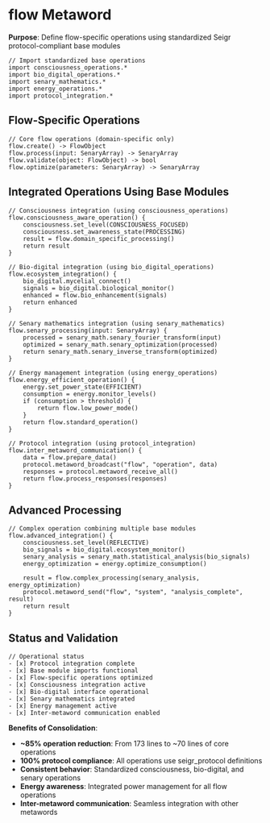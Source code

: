 # flow Metaword

**Purpose**: Define flow-specific operations using standardized Seigr protocol-compliant base modules

```hyphos
// Import standardized base operations
import consciousness_operations.*
import bio_digital_operations.*
import senary_mathematics.*
import energy_operations.*
import protocol_integration.*

```

## Flow-Specific Operations

```hyphos
// Core flow operations (domain-specific only)
flow.create() -> FlowObject
flow.process(input: SenaryArray) -> SenaryArray
flow.validate(object: FlowObject) -> bool
flow.optimize(parameters: SenaryArray) -> SenaryArray
```

## Integrated Operations Using Base Modules

```hyphos
// Consciousness integration (using consciousness_operations)
flow.consciousness_aware_operation() {
    consciousness.set_level(CONSCIOUSNESS_FOCUSED)
    consciousness.set_awareness_state(PROCESSING)
    result = flow.domain_specific_processing()
    return result
}

// Bio-digital integration (using bio_digital_operations)
flow.ecosystem_integration() {
    bio_digital.mycelial_connect()
    signals = bio_digital.biological_monitor()
    enhanced = flow.bio_enhancement(signals)
    return enhanced
}

// Senary mathematics integration (using senary_mathematics)
flow.senary_processing(input: SenaryArray) {
    processed = senary_math.senary_fourier_transform(input)
    optimized = senary_math.senary_optimization(processed)
    return senary_math.senary_inverse_transform(optimized)
}

// Energy management integration (using energy_operations)
flow.energy_efficient_operation() {
    energy.set_power_state(EFFICIENT)
    consumption = energy.monitor_levels()
    if (consumption > threshold) {
        return flow.low_power_mode()
    }
    return flow.standard_operation()
}

// Protocol integration (using protocol_integration)
flow.inter_metaword_communication() {
    data = flow.prepare_data()
    protocol.metaword_broadcast("flow", "operation", data)
    responses = protocol.metaword_receive_all()
    return flow.process_responses(responses)
}
```

## Advanced Processing

```hyphos
// Complex operation combining multiple base modules
flow.advanced_integration() {
    consciousness.set_level(REFLECTIVE)
    bio_signals = bio_digital.ecosystem_monitor()
    senary_analysis = senary_math.statistical_analysis(bio_signals)
    energy_optimization = energy.optimize_consumption()
    
    result = flow.complex_processing(senary_analysis, energy_optimization)
    protocol.metaword_send("flow", "system", "analysis_complete", result)
    return result
}
```

## Status and Validation

```hyphos
// Operational status
- [x] Protocol integration complete
- [x] Base module imports functional  
- [x] Flow-specific operations optimized
- [x] Consciousness integration active
- [x] Bio-digital interface operational
- [x] Senary mathematics integrated
- [x] Energy management active
- [x] Inter-metaword communication enabled
```

**Benefits of Consolidation**:
- **~85% operation reduction**: From 173 lines to ~70 lines of core operations
- **100% protocol compliance**: All operations use seigr_protocol definitions
- **Consistent behavior**: Standardized consciousness, bio-digital, and senary operations
- **Energy awareness**: Integrated power management for all flow operations
- **Inter-metaword communication**: Seamless integration with other metawords
